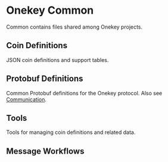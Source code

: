 # Onekey Common

Common contains files shared among Onekey projects.

## Coin Definitions

JSON coin definitions and support tables.

## Protobuf Definitions

Common Protobuf definitions for the Onekey protocol. Also see [Communication](communication/index.md).

## Tools

Tools for managing coin definitions and related data.

## Message Workflows
